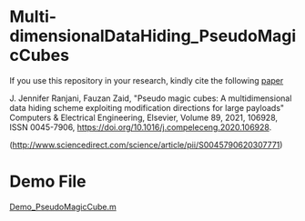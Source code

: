 # Multi-dimensionalDataHiding_PseudoMagicCubes
If you use this repository in your research, kindly cite the following [paper](http://www.sciencedirect.com/science/article/pii/S0045790620307771)

J. Jennifer Ranjani, Fauzan Zaid, "Pseudo magic cubes: A multidimensional data hiding scheme exploiting modification directions for large payloads" Computers & Electrical Engineering, Elsevier, Volume 89, 2021, 106928, ISSN 0045-7906, https://doi.org/10.1016/j.compeleceng.2020.106928.

(http://www.sciencedirect.com/science/article/pii/S0045790620307771)


# Demo File 

[Demo_PseudoMagicCube.m](Demo_PseudoMagicCube.m )
